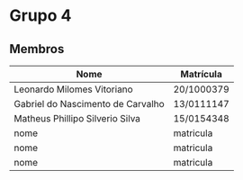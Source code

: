 # Grupo 4

## Membros

| Nome | Matrícula |
| - | - |
| Leonardo Milomes Vitoriano | 20/1000379 |
| Gabriel do Nascimento de Carvalho | 13/0111147 |
| Matheus Phillipo Silverio Silva | 15/0154348 |
| nome | matricula |
| nome | matricula |
| nome | matricula |

